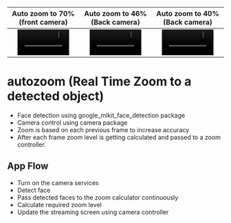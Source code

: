 




Auto zoom to 70% (front camera) | Auto zoom to 46% (Back camera) | Auto zoom to 40% (Back camera)
:-: | :-: | :-: |
<video src='https://user-images.githubusercontent.com/90468365/225999133-33abfd7f-7de3-4995-a9ce-0992335b8c13.mp4 ' width=120/> | <video src='https://user-images.githubusercontent.com/90468365/225999216-601ed255-a547-4e11-95c6-e1261ce68e44.mp4' width=120/> | <video src='https://user-images.githubusercontent.com/90468365/225999351-f1daa75e-fb5c-498d-8de8-0857de8a918b.mp4' width=120/>







# autozoom (Real Time Zoom to a detected object)
- Face detection using google_mlkit_face_detection package
- Camera control using camera package
- Zoom is based on each previous frame to increase accuracy
- After each frame zoom level is getting calculated and passed to a zoom controller.

## App Flow
- Turn on the camera services
- Detect face
- Pass detected faces to the zoom calculator continuously 
- Calculate required zoom level
- Update the streaming screen using camera controller

